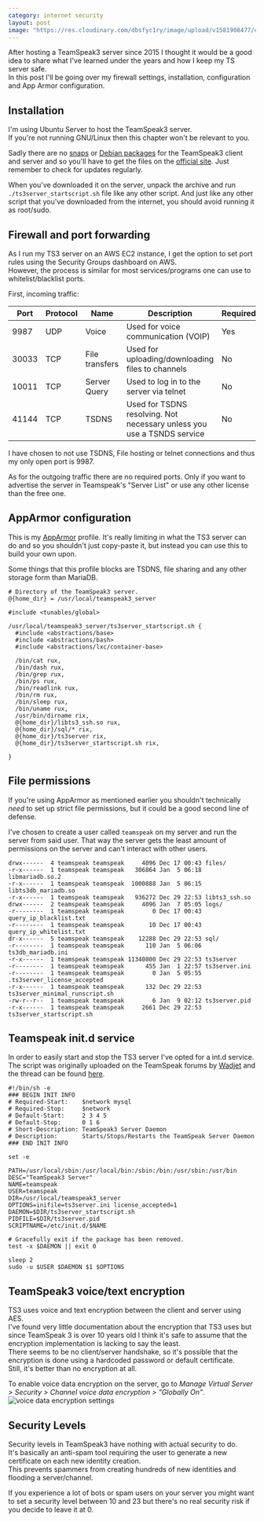 ```yaml
---
category: internet security
layout: post
image: "https://res.cloudinary.com/dbsfyc1ry/image/upload/v1581908477/carlgo11.com/posts/ts_i9xxxa.svg"
---
```


After hosting a TeamSpeak3 server since 2015 I thought it would be a good idea to share  what I've learned under the years and how I keep my TS server safe.  
In this post I'll be going over my firewall settings, installation, configuration and App Armor configuration.

## Installation
I'm using Ubuntu Server to host the TeamSpeak3 server.  
If you're not running GNU/Linux then this chapter won't be relevant to you.    

Sadly there are no [snaps](https://snapcraft.io/) or [Debian packages](https://en.wikipedia.org/wiki/Deb_(file_format)) for the TeamSpeak3 client and server and so you'll have to get the files on the [official site](https://teamspeak.com).
Just remember to check for updates regularly.

When you've downloaded it on the server, unpack the archive and run `./ts3server_startscript.sh` file like any other script. And just like any other script that you've downloaded from the internet, you should avoid running it as root/sudo.

## Firewall and port forwarding
As I run my TS3 server on an AWS EC2 instance, I get the option to set port rules using the Security Groups dashboard on AWS.  
However, the process is similar for most services/programs one can use to whitelist/blacklist ports.

First, incoming traffic:

Port | Protocol | Name | Description | Required
--- | --- | --- | --- | --- |
9987 | UDP | Voice | Used for voice communication (VOIP) | Yes
30033 | TCP | File transfers | Used for uploading/downloading files to channels | No
10011 | TCP | Server Query | Used to log in to the server via telnet | No
41144 | TCP | TSDNS | Used for TSDNS resolving. Not necessary unless you use a TSNDS service | No

I have chosen to not use TSDNS, File hosting or telnet connections and thus my only open port is 9987.  

As for the outgoing traffic there are no required ports. Only if you want to advertise the server in Teamspeak's "Server List" or use any other license than the free one.  

## AppArmor configuration
This is my [AppArmor](https://wiki.ubuntu.com/AppArmor) profile. It's really limiting in what the TS3 server can do and so you shouldn't just copy-paste it, but instead you can use this to build your own upon.  

Some things that this profile blocks are TSDNS, file sharing and any other storage form than MariaDB.  

```SHELL
# Directory of the TeamSpeak3 server.
@{home_dir} = /usr/local/teamspeak3_server

#include <tunables/global>

/usr/local/teamspeak3_server/ts3server_startscript.sh {
  #include <abstractions/base>
  #include <abstractions/bash>
  #include <abstractions/lxc/container-base>

  /bin/cat rux,
  /bin/dash rux,
  /bin/grep rux,
  /bin/ps rux,
  /bin/readlink rux,
  /bin/rm rux,
  /bin/sleep rux,
  /bin/uname rux,
  /usr/bin/dirname rix,
  @{home_dir}/libts3_ssh.so rux,
  @{home_dir}/sql/* rix,
  @{home_dir}/ts3server rix,
  @{home_dir}/ts3server_startscript.sh rix,

}
```

## File permissions

If you're using AppArmor as mentioned earlier you shouldn't technically *need* to set up strict file permissions, but it could be a good second line of defense.  

I've chosen to create a user called `teamspeak` on my server and run the server from said user. That way the server gets the least amount of permissions on the server and can't interact with other users.  

```SHELL
drwx------  4 teamspeak teamspeak     4096 Dec 17 00:43 files/
-r-x------  1 teamspeak teamspeak   306864 Jan  5 06:18 libmariadb.so.2
-r-x------  1 teamspeak teamspeak  1000888 Jan  5 06:15 libts3db_mariadb.so
-r-x------  1 teamspeak teamspeak   936272 Dec 29 22:53 libts3_ssh.so
drwx------  2 teamspeak teamspeak     4096 Jan  7 05:05 logs/
-r--------  1 teamspeak teamspeak        0 Dec 17 00:43 query_ip_blacklist.txt
-r--------  1 teamspeak teamspeak       10 Dec 17 00:43 query_ip_whitelist.txt
dr-x------  5 teamspeak teamspeak    12288 Dec 29 22:53 sql/
-r--------  1 teamspeak teamspeak      110 Jan  5 06:06 ts3db_mariadb.ini
-r-x------  1 teamspeak teamspeak 11340800 Dec 29 22:53 ts3server
-r--------  1 teamspeak teamspeak      455 Jan  1 22:57 ts3server.ini
-r--------  1 teamspeak teamspeak        0 Jan  5 05:55 .ts3server_license_accepted
-r-x------  1 teamspeak teamspeak      132 Dec 29 22:53 ts3server_minimal_runscript.sh
-rw-r--r--  1 teamspeak teamspeak        6 Jan  9 02:12 ts3server.pid
-r-x------  1 teamspeak teamspeak     2661 Dec 29 22:53 ts3server_startscript.sh
```

## Teamspeak init.d service
In order to easily start and stop the TS3 server I've opted for a int.d service.  
The script was originally uploaded on the TeamSpeak forums by [Wadjet](https://forum.teamspeak.com/members/159808-Wadjet?tab=aboutme) and the thread can be found [here](https://forum.teamspeak.com/threads/55383/?p=242834#post242834).  

```SHELL
#!/bin/sh -e
### BEGIN INIT INFO
# Required-Start:    $network mysql
# Required-Stop:     $network
# Default-Start:     2 3 4 5
# Default-Stop:      0 1 6
# Short-Description: TeamSpeak3 Server Daemon
# Description:       Starts/Stops/Restarts the TeamSpeak Server Daemon
### END INIT INFO

set -e

PATH=/usr/local/sbin:/usr/local/bin:/sbin:/bin:/usr/sbin:/usr/bin
DESC="TeamSpeak3 Server"
NAME=teamspeak
USER=teamspeak
DIR=/usr/local/teamspeak3_server
OPTIONS=inifile=ts3server.ini license_accepted=1
DAEMON=$DIR/ts3server_startscript.sh
PIDFILE=$DIR/ts3server.pid
SCRIPTNAME=/etc/init.d/$NAME

# Gracefully exit if the package has been removed.
test -x $DAEMON || exit 0

sleep 2
sudo -u $USER $DAEMON $1 $OPTIONS
```

## TeamSpeak3 voice/text encryption
TS3 uses voice and text encryption between the client and server using AES.  
I've found very little documentation about the encryption that TS3 uses but since TeamSpeak 3 is over 10 years old I think it's safe to assume that the encryption implementation is lacking to say the least.  
There seems to be no client/server handshake, so it's possible that the encryption is done using a hardcoded password or default certificate.  
Still, it's better than no encryption at all.

To enable voice data encryption on the server, go to *Manage Virtual Server > Security > Channel voice data encryption > "Globally On"*.  
![voice data encryption settings](https://res.cloudinary.com/dbsfyc1ry/image/upload/v1578867112/carlgo11.com/posts/ts3_voip_encryption.png)

## Security Levels
Security levels in TeamSpeak3 have nothing with actual security to do.  
It's basically an anti-spam tool requiring the user to generate a new certificate on each new identity creation.  
This prevents spammers from creating hundreds of new identities and flooding a server/channel.  

If you experience a lot of bots or spam users on your server you might want to set a security level between 10 and 23 but there's no real security risk if you decide to leave it at 0.

